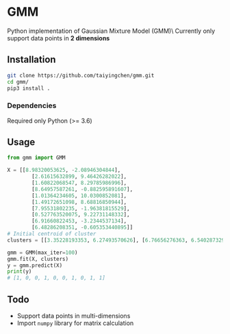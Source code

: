 # GMM

Python implementation of Gaussian Mixture Model (GMM)\\
Currently only support data points in **2 dimensions**

## Installation

```bash
git clone https://github.com/taiyingchen/gmm.git
cd gmm/
pip3 install .
```

### Dependencies

Required only Python (>= 3.6)

## Usage

```python
from gmm import GMM

X = [[8.98320053625, -2.08946304844],
        [2.61615632899, 9.46426282022],
        [1.60822068547, 8.29785986996],
        [8.64957587261, -0.882595891607],
        [1.01364234605, 10.0300852081],
        [1.49172651098, 8.68816850944],
        [7.95531802235, -1.96381815529],
        [0.527763520075, 9.22731148332],
        [6.91660822453, -3.2344537134],
        [6.48286208351, -0.605353440895]]
# Initial centroid of cluster
clusters = [[3.35228193353, 6.27493570626], [6.76656276363, 6.54028732984]]

gmm = GMM(max_iter=100)
gmm.fit(X, clusters)
y = gmm.predict(X)
print(y)
# [1, 0, 0, 1, 0, 0, 1, 0, 1, 1]
```

## Todo

* Support data points in multi-dimensions
* Import `numpy` library for matrix calculation
